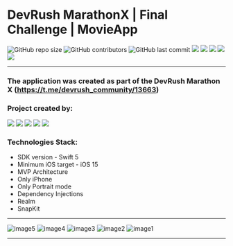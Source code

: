 # DevRush MarathonX | Final Challenge | MovieApp

![GitHub repo size](https://img.shields.io/github/repo-size/michaelbolgar/BookStore)  ![GitHub contributors](https://img.shields.io/github/contributors/michaelbolgar/BookStore)   ![GitHub last commit](https://img.shields.io/github/last-commit/michaelbolgar/MovieApp) ![][ios] ![][swift] ![][uikit] ![][SnapKit] ![][Realm] 

---
### The application was created as part of the DevRush Marathon X (https://t.me/devrush_community/13663)
### Project created by:
<p align="left"> 
<a href="https://github.com/michaelbolgar">
<img src="https://img.shields.io/badge/michaelbolgar (TeamLead)-blue"/></a>
<a href="https://github.com/Kirilloao">
<img src="https://img.shields.io/badge/Kirilloao-red"/></a>
<a href="https://github.com/ShirobokovNikita">
<img src="https://img.shields.io/badge/ShirobokovNikita-green"/></a>
<a href="https://github.com/Privetyanikita">
<img src="https://img.shields.io/badge/Privetyanikita-cyan"/></a>
<a href="https://github.com/Zarkan1204">
<img src="https://img.shields.io/badge/Zarkan1204-yellow"/></a>

</p>

### Technologies Stack:
* SDK version - Swift 5
* Minimum iOS target - iOS 15
* MVP Architecture
* Only iPhone
* Only Portrait mode
* Dependency Injections
* Realm
* SnapKit

---

![image5](https://github.com/michaelbolgar/MovieApp/assets/119865051/3b986531-1bd1-4ed6-885a-4d1a1f8a8cba)
![image4](https://github.com/michaelbolgar/MovieApp/assets/119865051/6ccaf1e8-82bd-4e54-88ab-9c1b40df037d)
![image3](https://github.com/michaelbolgar/MovieApp/assets/119865051/2ff59fff-b154-43b0-9900-372b09c0362d)
![image2](https://github.com/michaelbolgar/MovieApp/assets/119865051/a2c4df60-3684-4812-b4ff-411e8c5ea517)
![image1](https://github.com/michaelbolgar/MovieApp/assets/119865051/fb95649d-96f6-42ec-9616-4ddcb03fa43a)



---

[ios]: https://img.shields.io/badge/iOS-15.0-critical
[swift]: https://img.shields.io/badge/-Swift-9cf
[uikit]: https://img.shields.io/badge/-UIKit-blue
[SnapKit]: https://img.shields.io/badge/-SnapKit-green
[Realm]: https://img.shields.io/badge/-Realm-yellow
